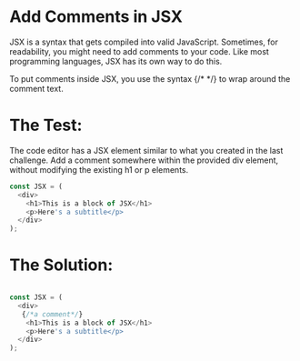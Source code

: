 # Add Comments in JSX
JSX is a syntax that gets compiled into valid JavaScript. Sometimes, for readability, you might need to add comments to your code. Like most programming languages, JSX has its own way to do this.

To put comments inside JSX, you use the syntax {/* */} to wrap around the comment text.

# The Test:
The code editor has a JSX element similar to what you created in the last challenge. Add a comment somewhere within the provided div element, without modifying the existing h1 or p elements.


```javascript
const JSX = (
  <div>
    <h1>This is a block of JSX</h1>
    <p>Here's a subtitle</p>
  </div>
);
```

# The Solution:
```javascript

const JSX = (
  <div>
   {/*a comment*/}
    <h1>This is a block of JSX</h1>
    <p>Here's a subtitle</p>
  </div>
);

```
